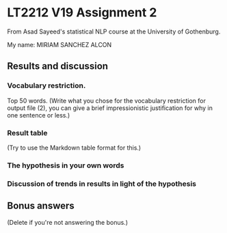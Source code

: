 # LT2212 V19 Assignment 2

From Asad Sayeed's statistical NLP course at the University of Gothenburg.

My name: MIRIAM SANCHEZ ALCON



## Results and discussion


### Vocabulary restriction.
Top 50 words.
(Write what you chose for the vocabulary restriction for output file
(2), you can give a brief impressionistic justification for why in one
sentence or less.)

### Result table

(Try to use the Markdown table format for this.)

### The hypothesis in your own words


### Discussion of trends in results in light of the hypothesis


## Bonus answers

(Delete if you're not answering the bonus.)
